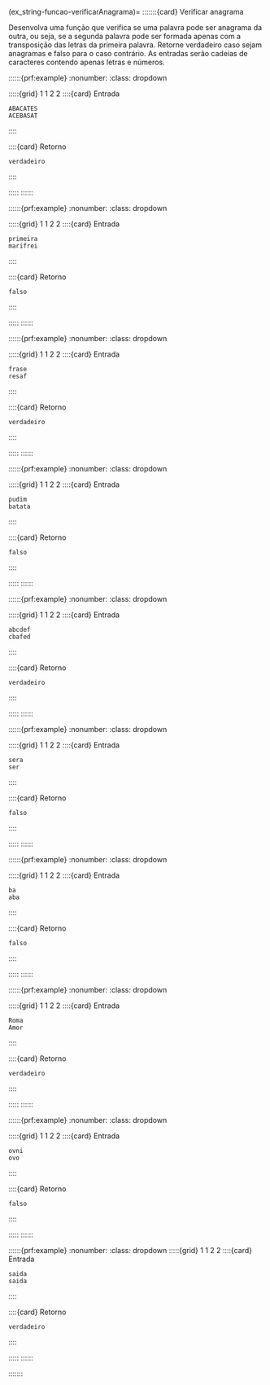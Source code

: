 (ex_string-funcao-verificarAnagrama)=
:::::::{card} Verificar anagrama

Desenvolva uma função que verifica se uma palavra pode ser anagrama da outra, ou seja, se a segunda palavra pode ser formada apenas com a transposição das letras da primeira palavra. Retorne verdadeiro caso sejam anagramas e falso para o caso contrário. As entradas serão cadeias de caracteres contendo apenas letras e números.

::::::{prf:example}
:nonumber:
:class: dropdown

:::::{grid} 1 1 2 2
::::{card} Entrada
```
ABACATES
ACEBASAT
```
::::

::::{card} Retorno
```
verdadeiro
```
::::

:::::
::::::

::::::{prf:example}
:nonumber:
:class: dropdown

:::::{grid} 1 1 2 2
::::{card} Entrada
```
primeira
marifrei
```
::::

::::{card} Retorno
```
falso
```
::::

:::::
::::::


::::::{prf:example}
:nonumber:
:class: dropdown

:::::{grid} 1 1 2 2
::::{card} Entrada
```
frase
resaf
```
::::

::::{card} Retorno
```
verdadeiro
```
::::

:::::
::::::

::::::{prf:example}
:nonumber:
:class: dropdown

:::::{grid} 1 1 2 2
::::{card} Entrada
```
pudim
batata
```
::::

::::{card} Retorno
```
falso
```
::::

:::::
::::::

::::::{prf:example}
:nonumber:
:class: dropdown

:::::{grid} 1 1 2 2
::::{card} Entrada
```
abcdef
cbafed
```
::::

::::{card} Retorno
```
verdadeiro
```
::::

:::::
::::::

::::::{prf:example}
:nonumber:
:class: dropdown

:::::{grid} 1 1 2 2
::::{card} Entrada
```
sera
ser
```
::::

::::{card} Retorno
```
falso
```
::::

:::::
::::::

::::::{prf:example}
:nonumber:
:class: dropdown

:::::{grid} 1 1 2 2
::::{card} Entrada
```
ba
aba
```
::::

::::{card} Retorno
```
falso
```
::::

:::::
::::::

::::::{prf:example}
:nonumber:
:class: dropdown

:::::{grid} 1 1 2 2
::::{card} Entrada
```
Roma
Amor
```
::::

::::{card} Retorno
```
verdadeiro
```
::::

:::::
::::::

::::::{prf:example}
:nonumber:
:class: dropdown

:::::{grid} 1 1 2 2
::::{card} Entrada
```
ovni
ovo
```
::::

::::{card} Retorno
```
falso
```
::::

:::::
::::::

::::::{prf:example}
:nonumber:
:class: dropdown
:::::{grid} 1 1 2 2
::::{card} Entrada
```
saida
saida
```
::::

::::{card} Retorno
```
verdadeiro
```
::::

:::::
::::::

:::::::